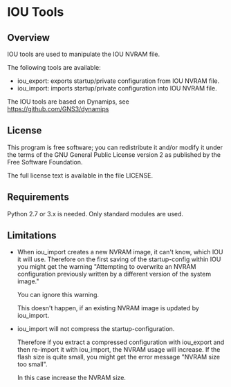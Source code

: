 # IOU Tools

## Overview

IOU tools are used to manipulate the IOU NVRAM file.

The following tools are available:

- iou_export: exports startup/private configuration from IOU NVRAM file.
- iou_import: imports startup/private configuration into IOU NVRAM file.

The IOU tools are based on Dynamips, see https://github.com/GNS3/dynamips

## License

This program is free software; you can redistribute it and/or modify
it under the terms of the GNU General Public License version 2 as
published by the Free Software Foundation.

The full license text is available in the file LICENSE.

## Requirements

Python 2.7 or 3.x is needed. Only standard modules are used.

## Limitations

- When iou_import creates a new NVRAM image, it can't know, which IOU
  it will use. Therefore on the first saving of the startup-config
  within IOU you might get the warning
  "Attempting to overwrite an NVRAM configuration previously written
   by a different version of the system image."

  You can ignore this warning.

  This doesn't happen, if an existing NVRAM image is updated by iou_import.

- iou_import will not compress the startup-configuration.

  Therefore if you extract a compressed configuration with iou_export
  and then re-import it with iou_import, the NVRAM usage will increase.
  If the flash size is quite small, you might get the error message
  "NVRAM size too small".

  In this case increase the NVRAM size.

